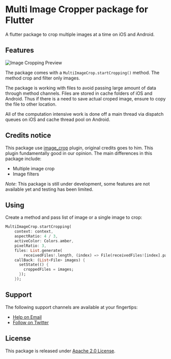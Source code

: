 # Multi Image Cropper package for Flutter

A flutter package to crop multiple images at a time on iOS and Android.

## Features

![Image Cropping Preview](assets/gif.gif)

The package comes with a `MultiImageCrop.startCropping()` method. The method crop and filter only images.

The package is working with files to avoid passing large amount of data through method channels.
Files are stored in cache folders of iOS and Android. Thus if there is a need to save actual croped image,
ensure to copy the file to other location.

All of the computation intensive work is done off a main thread via dispatch queues on iOS and cache thread pool on Android.

## Credits notice

This package use [image_crop](https://pub.dartlang.org/packages/image_crop) plugin,
original credits goes to him. This plugin fundamentally good in our opinion. The main differences in this package include:

- Multiple image crop
- Image filters

*Note*: This package is still under development, some features are not available yet and testing has been limited.

## Using
Create a method and pass list of image or a single image to crop:
```dart
MultiImageCrop.startCropping(
    context: context,
    aspectRatio: 4 / 3,
    activeColor: Colors.amber,
    pixelRatio: 3,
    files: List.generate(
        receivedFiles!.length, (index) => File(receivedFiles![index].path)),
    callBack: (List<File> images) {
      setState(() {
        croppedFiles = images;
      });
    });
```

## Support

The following support channels are available at your fingertips:

- [Help on Email](mailto:tejbhansahu0.ts@gmail.com)
- [Follow on Twitter](https://twitter.com/imTej_Sahu)

## License

This package is released under [Apache 2.0 License](LICENSE).
